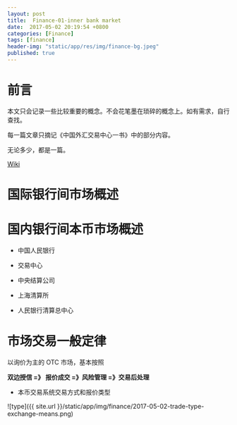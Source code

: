 ```yaml
---
layout: post
title:  Finance-01-inner bank market
date:  2017-05-02 20:19:54 +0800
categories: [Finance]
tags: [finance]
header-img: "static/app/res/img/finance-bg.jpeg"
published: true
---
```




# 前言

本文只会记录一些比较重要的概念。不会花笔墨在琐碎的概念上。如有需求，自行查找。

每一篇文章只摘记《中国外汇交易中心一书》中的部分内容。

无论多少，都是一篇。


[Wiki](http://wiki.mbalib.com/wiki/%E9%A6%96%E9%A1%B5)


# 国际银行间市场概述


# 国内银行间本币市场概述

- 中国人民银行

- 交易中心

- 中央结算公司

- 上海清算所

- 人民银行清算总中心

# 市场交易一般定律


以询价为主的 OTC 市场，基本按照

**双边授信 =》 报价成交 =》风险管理 =》交易后处理**
  
  
- 本币交易系统交易方式和报价类型
  
![type]({{ site.url }}/static/app/img/finance/2017-05-02-trade-type-exchange-means.png)



